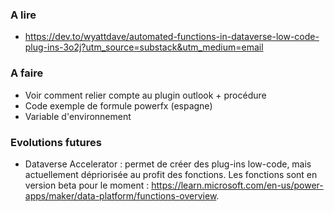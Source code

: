 ### A lire
- https://dev.to/wyattdave/automated-functions-in-dataverse-low-code-plug-ins-3o2j?utm_source=substack&utm_medium=email

### A faire
- Voir comment relier compte au plugin outlook + procédure
- Code exemple de formule powerfx (espagne)
- Variable d'environnement

### Evolutions futures
- Dataverse Accelerator : permet de créer des plug-ins low-code, mais actuellement dépriorisée au profit des fonctions. Les fonctions sont en version beta pour le moment : https://learn.microsoft.com/en-us/power-apps/maker/data-platform/functions-overview.
